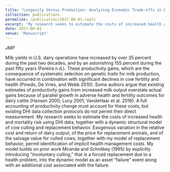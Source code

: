 ```yaml
---
title: "Longevity Versus Production: Analyzing Economic Trade-offs in Dairy Cow Replacement"
collection: publications
permalink: /publication/2017-06-01-replc
excerpt: 'My research seeks to estimate the costs of increased health and mortality risk using DHI data, together with a dynamic structural model of cow culling and replacement behavior.'
date: 2017-06-01
venue: 'Manuscript'
---
```


*JMP*

Milk yields in U.S. dairy operations have increased by over 35 percent during the past two decades, and by an astonishing 155 percent during the past fifty years (Fereira n.d.).  These productivity gains, which are the consequence of systematic selection on genetic traits for milk production, have occurred in combination with significant declines in cow fertility and health (Pinedo, De Vries, and Webb 2010). Some authors argue that existing estimates of productivity gains from increased milk output overstate actual gains because of parallel growth in adverse health and fertility outcomes for dairy cattle (Hansen 2000; Lucy 2001; VandeHaar et al. 2016). A full accounting of productivity change must account for these costs, but existing DHI data collection protocols do not permit their direct measurement. My research seeks to estimate the costs of increased health and mortality risk using DHI data, together with a dynamic structural model of cow culling and replacement behavior. Exogenous variation in the relative cost and return of dairy output, of the price for replacement animals, and of the salvage value for culled cows, together with my model of replacement behavior, permit identification of implicit health management costs. My model builds on prior work Miranda and Schnitkey (1995) by explicitly introducing “involuntary culling,” that is a forced replacement due to a health problem, into the dynamic model as an asset “failure” event along with an additional cost associated with the failure. 
